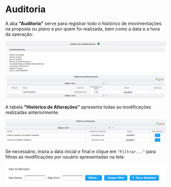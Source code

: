 # Auditoria

A aba **"Auditoria"** serve para registrar todo o histórico de movimentações na proposta ou plano e por quem foi realizada, bem como a data e a hora da operação:

![](<../../../.gitbook/assets/image (167).png>)

A tabela **"Histórico de Alterações"** apresenta todas as modificações realizadas anteriormente:

![](<../../../.gitbook/assets/image (11) (1) (2) (1).png>)

Se necessário, insira a data inicial e final e clique em `"Filtrar..."` para filtras as modificações por usuário apresentadas na tela:

![](<../../../.gitbook/assets/image (5) (1) (1) (1).png>)
